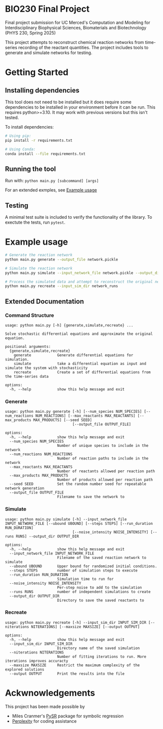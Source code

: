 # BIO230 Final Project

Final project submission for UC Merced's Computation and Modeling for Interdisciplinary Biophysical Sciences, Biomaterials and Biotechnology (PHYS 230, Spring 2025)

This project attempts to reconstruct chemical reaction networks from
time-series recording of the reactant quantities. The project includes tools to
generate and simulate networks for testing.


# Getting Started
## Installing dependencies
This tool does not need to be installed but it does require some dependencies
to be installed in your environment before it can be run. This requires
python>=3.10. It may work with previous versions but this isn't tested.

To install dependencies:
```bash
# Using pip:
pip install -r requirements.txt

# Using Conda:
conda install --file requirements.txt
```

## Running the tool
Run with:
`python main.py [subcommand] [args]`

For an extended exmples, see [Example usage](#example-usage)

## Testing
A minimal test suite is included to verify the functionality of the library. To exectute the tests, run `pytest`.

# Example usage
```bash
# Generate the reaction network
python main.py generate --output_file network.pickle

# Simulate the reaction network
python main.py simulate --input_network_file network.pickle --output_dir network_runs

# Process the simulated data and attempt to reconstruct the original network
python main.py recreate --input_sim_dir network_runs
```

## Extended Documentation
### Command Structure
```
usage: python main.py [-h] {generate,simulate,recreate} ...

Solve stochastic differential equations and approximate the original equation.

positional arguments:
  {generate,simulate,recreate}
    generate            Generate differential equations for simulation.
    simulate            take a differential equation as input and simulate the system with stochasticity
    recreate            Create a set of differential equations from the time-series data

options:
  -h, --help            show this help message and exit
```
### Generate
```
usage: python main.py generate [-h] [--num_species NUM_SPECIES] [--num_reactions NUM_REACTIONS] [--max_reactants MAX_REACTANTS] [--max_products MAX_PRODUCTS] [--seed SEED]
                               [--output_file OUTPUT_FILE]

options:
  -h, --help            show this help message and exit
  --num_species NUM_SPECIES
                        Number of unique species to include in the network
  --num_reactions NUM_REACTIONS
                        Number of reaction paths to include in the network
  --max_reactants MAX_REACTANTS
                        Number of reactants allowed per reaction path
  --max_products MAX_PRODUCTS
                        Number of products allowed per reaction path
  --seed SEED           Set the random number seed for repeatable network generation
  --output_file OUTPUT_FILE
                        Filename to save the network to
```
### Simulate
```
usage: python main.py simulate [-h] --input_network_file INPUT_NETWORK_FILE [--ubound UBOUND] [--steps STEPS] [--run_duration RUN_DURATION]
                               [--noise_intensity NOISE_INTENSITY] [--runs RUNS] --output_dir OUTPUT_DIR

options:
  -h, --help            show this help message and exit
  --input_network_file INPUT_NETWORK_FILE
                        Filename of the saved reaction network to simulate
  --ubound UBOUND       Upper bound for randomized initial conditions.
  --steps STEPS         number of simulation steps to execute
  --run_duration RUN_DURATION
                        Simulation time to run for
  --noise_intensity NOISE_INTENSITY
                        Per-step noise to add to the simulation
  --runs RUNS           number of independent simulations to create
  --output_dir OUTPUT_DIR
                        Directory to save the saved reactants to
```
### Recreate
```
usage: python main.py recreate [-h] --input_sim_dir INPUT_SIM_DIR [--niterations NITERATIONS] [--maxsize MAXSIZE] [--output OUTPUT]

options:
  -h, --help            show this help message and exit
  --input_sim_dir INPUT_SIM_DIR
                        Directory name of the saved simulation
  --niterations NITERATIONS
                        Number of fitting iterations to run. More iterations improves accuracty
  --maxsize MAXSIZE     Restrict the maximum complexity of the explored solutions
  --output OUTPUT       Print the results into the file
```
# Ackwnowledgements

This project has been made possible by
- Miles Cranmer's [PySR](https://github.com/MilesCranmer/PySR) package for symbolic regression
- [Perplexity](https://www.perplexity.ai/) for coding assistance
